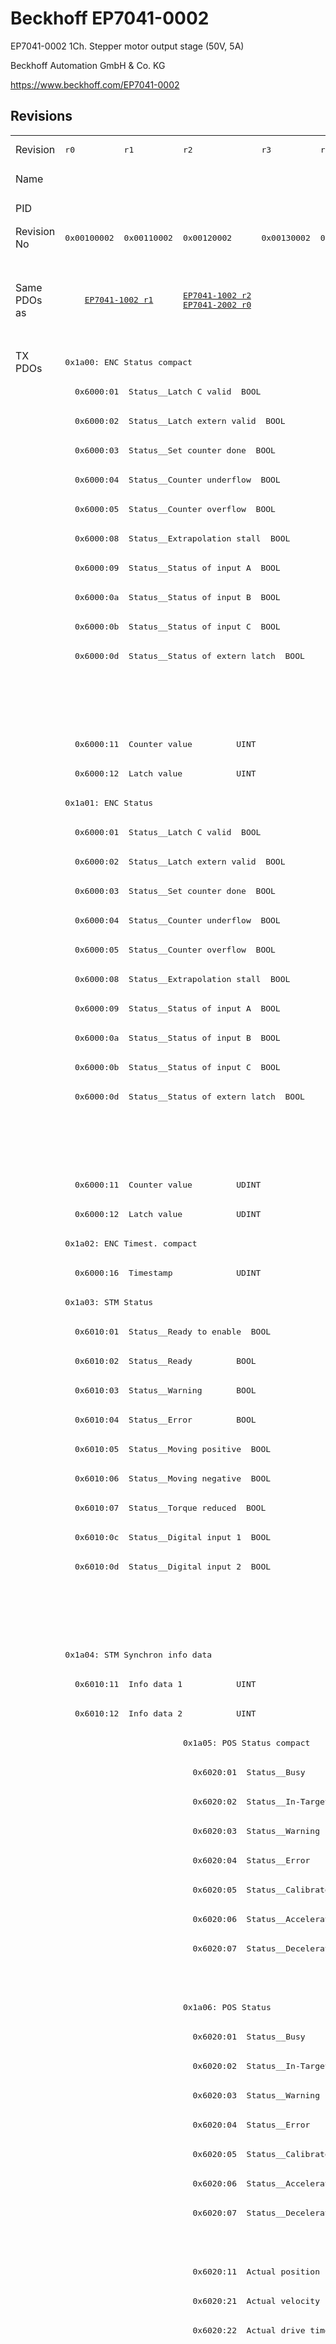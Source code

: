 # Beckhoff EP7041-0002

EP7041-0002 1Ch. Stepper motor output stage (50V, 5A)

Beckhoff Automation GmbH & Co. KG

https://www.beckhoff.com/EP7041-0002

## Revisions
<table>
<tr >
<td>Revision</td>
<td><pre>r0</pre></td>
<td><pre>r1</pre></td>
<td><pre>r2</pre></td>
<td><pre>r3</pre></td>
<td><pre>r4</pre></td>
<td><pre>r5</pre></td>
<td><pre>r6</pre></td>
<td><pre>r7</pre></td>
<td><pre>r8</pre></td>
<td><pre>r9</pre></td>
</tr>
<tr >
<td>Name</td>
<td colspan=10 align="center"><pre>EP7041-0002 1Ch. Stepper motor output stage (50V, 5A)</pre></td>
</tr>
<tr >
<td>PID</td>
<td colspan=10 align="center"><pre>0x1b814052</pre></td>
</tr>
<tr >
<td>Revision No</td>
<td><pre>0x00100002</pre></td>
<td><pre>0x00110002</pre></td>
<td><pre>0x00120002</pre></td>
<td><pre>0x00130002</pre></td>
<td><pre>0x00140002</pre></td>
<td><pre>0x00150002</pre></td>
<td><pre>0x00160002</pre></td>
<td><pre>0x00170002</pre></td>
<td><pre>0x00180002</pre></td>
<td><pre>0x00190002</pre></td>
</tr>
<tr >
<td>Same PDOs as</td>
<td colspan=2 align="center"><pre><a href="EP7041-1002">EP7041-1002 r1</a></pre></td>
<td><pre><a href="EP7041-1002">EP7041-1002 r2</a><br/><a href="EP7041-2002">EP7041-2002 r0</a></pre></td>
<td colspan=4 align="center"><pre><a href="EP7041-1002">EP7041-1002 r3</a><br/><a href="EP7041-1002">EP7041-1002 r4</a><br/><a href="EP7041-1002">EP7041-1002 r5</a><br/><a href="EP7041-1002">EP7041-1002 r6</a><br/><a href="EP7041-2002">EP7041-2002 r3</a><br/><a href="EP7041-2002">EP7041-2002 r4</a><br/><a href="EP7041-2002">EP7041-2002 r5</a><br/><a href="EP7041-2002">EP7041-2002 r6</a></pre></td>
<td><pre><a href="EP7041-1002">EP7041-1002 r7</a><br/><a href="EP7041-2002">EP7041-2002 r7</a></pre></td>
<td><pre><a href="EP7041-1002">EP7041-1002 r8</a><br/><a href="EP7041-2002">EP7041-2002 r8</a><br/><a href="EPP7041-1002">EPP7041-1002 r0</a><br/><a href="EPP7041-1002">EPP7041-1002 r1</a><br/><a href="ER7041-0002">ER7041-0002 r8</a><br/><a href="ER7041-1002">ER7041-1002 r8</a><br/><a href="ER7041-2002">ER7041-2002 r8</a></pre></td>
<td><pre><a href="EP7041-1002">EP7041-1002 r9</a><br/><a href="EP7041-2002">EP7041-2002 r9</a><br/><a href="ER7041-0002">ER7041-0002 r9</a><br/><a href="ER7041-1002">ER7041-1002 r9</a><br/><a href="ER7041-2002">ER7041-2002 r9</a></pre></td>
</tr>
<tr class="txpdo pdosection">
<td rowspan=74 valign=top>TX PDOs</td>
<td colspan=10 align="left"><pre>0x1a00: ENC Status compact</pre></td>
<td></td>
</tr>
<tr class="txpdo">
<td colspan=10 align="left"><pre>  0x6000:01  Status__Latch C valid  BOOL</pre></td>
</tr>
<tr class="txpdo">
<td colspan=10 align="left"><pre>  0x6000:02  Status__Latch extern valid  BOOL</pre></td>
</tr>
<tr class="txpdo">
<td colspan=10 align="left"><pre>  0x6000:03  Status__Set counter done  BOOL</pre></td>
</tr>
<tr class="txpdo">
<td colspan=10 align="left"><pre>  0x6000:04  Status__Counter underflow  BOOL</pre></td>
</tr>
<tr class="txpdo">
<td colspan=10 align="left"><pre>  0x6000:05  Status__Counter overflow  BOOL</pre></td>
</tr>
<tr class="txpdo">
<td colspan=10 align="left"><pre>  0x6000:08  Status__Extrapolation stall  BOOL</pre></td>
</tr>
<tr class="txpdo">
<td colspan=10 align="left"><pre>  0x6000:09  Status__Status of input A  BOOL</pre></td>
</tr>
<tr class="txpdo">
<td colspan=10 align="left"><pre>  0x6000:0a  Status__Status of input B  BOOL</pre></td>
</tr>
<tr class="txpdo">
<td colspan=10 align="left"><pre>  0x6000:0b  Status__Status of input C  BOOL</pre></td>
</tr>
<tr class="txpdo">
<td colspan=10 align="left"><pre>  0x6000:0d  Status__Status of extern latch  BOOL</pre></td>
</tr>
<tr class="txpdo">
<td colspan=7 align="left"></td>
<td colspan=3 align="left"><pre>  0x6000:0e  Status__Sync error    BOOL</pre></td>
</tr>
<tr class="txpdo">
<td colspan=7 align="left"></td>
<td colspan=3 align="left"><pre>  0x6000:10  Status__TxPDO Toggle  BOOL</pre></td>
</tr>
<tr class="txpdo">
<td colspan=10 align="left"><pre>  0x6000:11  Counter value         UINT</pre></td>
</tr>
<tr class="txpdo">
<td colspan=10 align="left"><pre>  0x6000:12  Latch value           UINT</pre></td>
</tr>
<tr class="txpdo pdosection">
<td colspan=10 align="left"><pre>0x1a01: ENC Status</pre></td>
</tr>
<tr class="txpdo">
<td colspan=10 align="left"><pre>  0x6000:01  Status__Latch C valid  BOOL</pre></td>
</tr>
<tr class="txpdo">
<td colspan=10 align="left"><pre>  0x6000:02  Status__Latch extern valid  BOOL</pre></td>
</tr>
<tr class="txpdo">
<td colspan=10 align="left"><pre>  0x6000:03  Status__Set counter done  BOOL</pre></td>
</tr>
<tr class="txpdo">
<td colspan=10 align="left"><pre>  0x6000:04  Status__Counter underflow  BOOL</pre></td>
</tr>
<tr class="txpdo">
<td colspan=10 align="left"><pre>  0x6000:05  Status__Counter overflow  BOOL</pre></td>
</tr>
<tr class="txpdo">
<td colspan=10 align="left"><pre>  0x6000:08  Status__Extrapolation stall  BOOL</pre></td>
</tr>
<tr class="txpdo">
<td colspan=10 align="left"><pre>  0x6000:09  Status__Status of input A  BOOL</pre></td>
</tr>
<tr class="txpdo">
<td colspan=10 align="left"><pre>  0x6000:0a  Status__Status of input B  BOOL</pre></td>
</tr>
<tr class="txpdo">
<td colspan=10 align="left"><pre>  0x6000:0b  Status__Status of input C  BOOL</pre></td>
</tr>
<tr class="txpdo">
<td colspan=10 align="left"><pre>  0x6000:0d  Status__Status of extern latch  BOOL</pre></td>
</tr>
<tr class="txpdo">
<td colspan=7 align="left"></td>
<td colspan=3 align="left"><pre>  0x6000:0e  Status__Sync error    BOOL</pre></td>
</tr>
<tr class="txpdo">
<td colspan=7 align="left"></td>
<td colspan=3 align="left"><pre>  0x6000:10  Status__TxPDO Toggle  BOOL</pre></td>
</tr>
<tr class="txpdo">
<td colspan=10 align="left"><pre>  0x6000:11  Counter value         UDINT</pre></td>
</tr>
<tr class="txpdo">
<td colspan=10 align="left"><pre>  0x6000:12  Latch value           UDINT</pre></td>
</tr>
<tr class="txpdo pdosection">
<td colspan=10 align="left"><pre>0x1a02: ENC Timest. compact</pre></td>
</tr>
<tr class="txpdo">
<td colspan=10 align="left"><pre>  0x6000:16  Timestamp             UDINT</pre></td>
</tr>
<tr class="txpdo pdosection">
<td colspan=10 align="left"><pre>0x1a03: STM Status</pre></td>
</tr>
<tr class="txpdo">
<td colspan=10 align="left"><pre>  0x6010:01  Status__Ready to enable  BOOL</pre></td>
</tr>
<tr class="txpdo">
<td colspan=10 align="left"><pre>  0x6010:02  Status__Ready         BOOL</pre></td>
</tr>
<tr class="txpdo">
<td colspan=10 align="left"><pre>  0x6010:03  Status__Warning       BOOL</pre></td>
</tr>
<tr class="txpdo">
<td colspan=10 align="left"><pre>  0x6010:04  Status__Error         BOOL</pre></td>
</tr>
<tr class="txpdo">
<td colspan=10 align="left"><pre>  0x6010:05  Status__Moving positive  BOOL</pre></td>
</tr>
<tr class="txpdo">
<td colspan=10 align="left"><pre>  0x6010:06  Status__Moving negative  BOOL</pre></td>
</tr>
<tr class="txpdo">
<td colspan=10 align="left"><pre>  0x6010:07  Status__Torque reduced  BOOL</pre></td>
</tr>
<tr class="txpdo">
<td colspan=10 align="left"><pre>  0x6010:0c  Status__Digital input 1  BOOL</pre></td>
</tr>
<tr class="txpdo">
<td colspan=10 align="left"><pre>  0x6010:0d  Status__Digital input 2  BOOL</pre></td>
</tr>
<tr class="txpdo">
<td colspan=7 align="left"></td>
<td colspan=3 align="left"><pre>  0x6010:0e  Status__Sync error    BOOL</pre></td>
</tr>
<tr class="txpdo">
<td colspan=7 align="left"></td>
<td colspan=3 align="left"><pre>  0x6010:10  Status__TxPDO Toggle  BOOL</pre></td>
</tr>
<tr class="txpdo pdosection">
<td colspan=10 align="left"><pre>0x1a04: STM Synchron info data</pre></td>
</tr>
<tr class="txpdo">
<td colspan=10 align="left"><pre>  0x6010:11  Info data 1           UINT</pre></td>
</tr>
<tr class="txpdo">
<td colspan=10 align="left"><pre>  0x6010:12  Info data 2           UINT</pre></td>
</tr>
<tr class="txpdo pdosection">
<td colspan=2 align="left"></td>
<td colspan=8 align="left"><pre>0x1a05: POS Status compact</pre></td>
</tr>
<tr class="txpdo">
<td colspan=2 align="left"></td>
<td colspan=8 align="left"><pre>  0x6020:01  Status__Busy          BOOL</pre></td>
</tr>
<tr class="txpdo">
<td colspan=2 align="left"></td>
<td colspan=8 align="left"><pre>  0x6020:02  Status__In-Target     BOOL</pre></td>
</tr>
<tr class="txpdo">
<td colspan=2 align="left"></td>
<td colspan=8 align="left"><pre>  0x6020:03  Status__Warning       BOOL</pre></td>
</tr>
<tr class="txpdo">
<td colspan=2 align="left"></td>
<td colspan=8 align="left"><pre>  0x6020:04  Status__Error         BOOL</pre></td>
</tr>
<tr class="txpdo">
<td colspan=2 align="left"></td>
<td colspan=8 align="left"><pre>  0x6020:05  Status__Calibrated    BOOL</pre></td>
</tr>
<tr class="txpdo">
<td colspan=2 align="left"></td>
<td colspan=8 align="left"><pre>  0x6020:06  Status__Accelerate    BOOL</pre></td>
</tr>
<tr class="txpdo">
<td colspan=2 align="left"></td>
<td colspan=8 align="left"><pre>  0x6020:07  Status__Decelerate    BOOL</pre></td>
</tr>
<tr class="txpdo">
<td colspan=9 align="left"></td>
<td><pre>  0x6020:08  Status__Ready to execute  BOOL</pre></td>
</tr>
<tr class="txpdo pdosection">
<td colspan=2 align="left"></td>
<td colspan=8 align="left"><pre>0x1a06: POS Status</pre></td>
</tr>
<tr class="txpdo">
<td colspan=2 align="left"></td>
<td colspan=8 align="left"><pre>  0x6020:01  Status__Busy          BOOL</pre></td>
</tr>
<tr class="txpdo">
<td colspan=2 align="left"></td>
<td colspan=8 align="left"><pre>  0x6020:02  Status__In-Target     BOOL</pre></td>
</tr>
<tr class="txpdo">
<td colspan=2 align="left"></td>
<td colspan=8 align="left"><pre>  0x6020:03  Status__Warning       BOOL</pre></td>
</tr>
<tr class="txpdo">
<td colspan=2 align="left"></td>
<td colspan=8 align="left"><pre>  0x6020:04  Status__Error         BOOL</pre></td>
</tr>
<tr class="txpdo">
<td colspan=2 align="left"></td>
<td colspan=8 align="left"><pre>  0x6020:05  Status__Calibrated    BOOL</pre></td>
</tr>
<tr class="txpdo">
<td colspan=2 align="left"></td>
<td colspan=8 align="left"><pre>  0x6020:06  Status__Accelerate    BOOL</pre></td>
</tr>
<tr class="txpdo">
<td colspan=2 align="left"></td>
<td colspan=8 align="left"><pre>  0x6020:07  Status__Decelerate    BOOL</pre></td>
</tr>
<tr class="txpdo">
<td colspan=9 align="left"></td>
<td><pre>  0x6020:08  Status__Ready to execute  BOOL</pre></td>
</tr>
<tr class="txpdo">
<td colspan=2 align="left"></td>
<td colspan=8 align="left"><pre>  0x6020:11  Actual position       UDINT</pre></td>
</tr>
<tr class="txpdo">
<td colspan=2 align="left"></td>
<td colspan=8 align="left"><pre>  0x6020:21  Actual velocity       INT</pre></td>
</tr>
<tr class="txpdo">
<td colspan=2 align="left"></td>
<td colspan=8 align="left"><pre>  0x6020:22  Actual drive time     UDINT</pre></td>
</tr>
<tr class="txpdo pdosection">
<td colspan=8 align="left"></td>
<td colspan=2 align="left"><pre>0x1a07: STM Internal position</pre></td>
</tr>
<tr class="txpdo">
<td colspan=8 align="left"></td>
<td colspan=2 align="left"><pre>  0x6010:14  Internal position     UDINT</pre></td>
</tr>
<tr class="txpdo pdosection">
<td colspan=8 align="left"></td>
<td colspan=2 align="left"><pre>0x1a08: STM External position</pre></td>
</tr>
<tr class="txpdo">
<td colspan=8 align="left"></td>
<td colspan=2 align="left"><pre>  0x6010:15  External position     UDINT</pre></td>
</tr>
<tr class="txpdo pdosection">
<td colspan=9 align="left"></td>
<td><pre>0x1a09: POS Actual position lag</pre></td>
</tr>
<tr class="txpdo">
<td colspan=9 align="left"></td>
<td><pre>  0x6020:23  Actual position lag   DINT</pre></td>
</tr>
<tr class="rxpdo pdosection">
<td rowspan=40 valign=top>RX PDOs</td>
<td colspan=10 align="left"><pre>0x1600: ENC Control compact</pre></td>
<td></td>
</tr>
<tr class="rxpdo">
<td colspan=10 align="left"><pre>  0x7000:01  Control__Enable latch C  BOOL</pre></td>
</tr>
<tr class="rxpdo">
<td colspan=10 align="left"><pre>  0x7000:02  Control__Enable latch extern on positive edge  BOOL</pre></td>
</tr>
<tr class="rxpdo">
<td colspan=10 align="left"><pre>  0x7000:03  Control__Set counter  BOOL</pre></td>
</tr>
<tr class="rxpdo">
<td colspan=10 align="left"><pre>  0x7000:04  Control__Enable latch extern on negative edge  BOOL</pre></td>
</tr>
<tr class="rxpdo">
<td colspan=10 align="left"><pre>  0x7000:11  Set counter value     UINT</pre></td>
</tr>
<tr class="rxpdo pdosection">
<td colspan=10 align="left"><pre>0x1601: ENC Control</pre></td>
</tr>
<tr class="rxpdo">
<td colspan=10 align="left"><pre>  0x7000:01  Control__Enable latch C  BOOL</pre></td>
</tr>
<tr class="rxpdo">
<td colspan=10 align="left"><pre>  0x7000:02  Control__Enable latch extern on positive edge  BOOL</pre></td>
</tr>
<tr class="rxpdo">
<td colspan=10 align="left"><pre>  0x7000:03  Control__Set counter  BOOL</pre></td>
</tr>
<tr class="rxpdo">
<td colspan=10 align="left"><pre>  0x7000:04  Control__Enable latch extern on negative edge  BOOL</pre></td>
</tr>
<tr class="rxpdo">
<td colspan=10 align="left"><pre>  0x7000:11  Set counter value     UDINT</pre></td>
</tr>
<tr class="rxpdo pdosection">
<td colspan=10 align="left"><pre>0x1602: STM Control</pre></td>
</tr>
<tr class="rxpdo">
<td colspan=10 align="left"><pre>  0x7010:01  Control__Enable       BOOL</pre></td>
</tr>
<tr class="rxpdo">
<td colspan=10 align="left"><pre>  0x7010:02  Control__Reset        BOOL</pre></td>
</tr>
<tr class="rxpdo">
<td colspan=10 align="left"><pre>  0x7010:03  Control__Reduce torque  BOOL</pre></td>
</tr>
<tr class="rxpdo">
<td colspan=10 align="left"><pre>  0x7010:0c  Control__Digital output 1  BOOL</pre></td>
</tr>
<tr class="rxpdo pdosection">
<td colspan=10 align="left"><pre>0x1603: STM Position</pre></td>
</tr>
<tr class="rxpdo">
<td colspan=10 align="left"><pre>  0x7010:11  Position              UDINT</pre></td>
</tr>
<tr class="rxpdo pdosection">
<td colspan=10 align="left"><pre>0x1604: STM Velocity</pre></td>
</tr>
<tr class="rxpdo">
<td colspan=10 align="left"><pre>  0x7010:21  Velocity              INT</pre></td>
</tr>
<tr class="rxpdo pdosection">
<td colspan=2 align="left"></td>
<td colspan=8 align="left"><pre>0x1605: POS Control compact</pre></td>
</tr>
<tr class="rxpdo">
<td colspan=2 align="left"></td>
<td colspan=8 align="left"><pre>  0x7020:01  Control__Execute      BOOL</pre></td>
</tr>
<tr class="rxpdo">
<td colspan=2 align="left"></td>
<td colspan=8 align="left"><pre>  0x7020:02  Control__Emergency stop  BOOL</pre></td>
</tr>
<tr class="rxpdo">
<td colspan=2 align="left"></td>
<td colspan=8 align="left"><pre>  0x7020:11  Target position       UDINT</pre></td>
</tr>
<tr class="rxpdo pdosection">
<td colspan=2 align="left"></td>
<td colspan=8 align="left"><pre>0x1606: POS Control</pre></td>
</tr>
<tr class="rxpdo">
<td colspan=2 align="left"></td>
<td colspan=8 align="left"><pre>  0x7020:01  Control__Execute      BOOL</pre></td>
</tr>
<tr class="rxpdo">
<td colspan=2 align="left"></td>
<td colspan=8 align="left"><pre>  0x7020:02  Control__Emergency stop  BOOL</pre></td>
</tr>
<tr class="rxpdo">
<td colspan=2 align="left"></td>
<td colspan=8 align="left"><pre>  0x7020:11  Target position       UDINT</pre></td>
</tr>
<tr class="rxpdo">
<td colspan=2 align="left"></td>
<td colspan=8 align="left"><pre>  0x7020:21  Velocity              INT</pre></td>
</tr>
<tr class="rxpdo">
<td colspan=2 align="left"></td>
<td colspan=8 align="left"><pre>  0x7020:22  Start type            UINT</pre></td>
</tr>
<tr class="rxpdo">
<td colspan=2 align="left"></td>
<td colspan=8 align="left"><pre>  0x7020:23  Acceleration          UINT</pre></td>
</tr>
<tr class="rxpdo">
<td colspan=2 align="left"></td>
<td colspan=8 align="left"><pre>  0x7020:24  Deceleration          UINT</pre></td>
</tr>
<tr class="rxpdo pdosection">
<td colspan=8 align="left"></td>
<td colspan=2 align="left"><pre>0x1607: POS Control 2</pre></td>
</tr>
<tr class="rxpdo">
<td colspan=8 align="left"></td>
<td colspan=2 align="left"><pre>  0x7021:03  Control__Enable auto start  BOOL</pre></td>
</tr>
<tr class="rxpdo">
<td colspan=8 align="left"></td>
<td colspan=2 align="left"><pre>  0x7021:11  Target position       UDINT</pre></td>
</tr>
<tr class="rxpdo">
<td colspan=8 align="left"></td>
<td colspan=2 align="left"><pre>  0x7021:21  Velocity              INT</pre></td>
</tr>
<tr class="rxpdo">
<td colspan=8 align="left"></td>
<td colspan=2 align="left"><pre>  0x7021:22  Start type            UINT</pre></td>
</tr>
<tr class="rxpdo">
<td colspan=8 align="left"></td>
<td colspan=2 align="left"><pre>  0x7021:23  Acceleration          UINT</pre></td>
</tr>
<tr class="rxpdo">
<td colspan=8 align="left"></td>
<td colspan=2 align="left"><pre>  0x7021:24  Deceleration          UINT</pre></td>
</tr>
</table>
